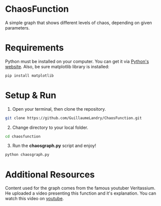 # ChaosFunction
A simple graph that shows different levels of chaos, depending on given parameters.


# Requirements
Python must be installed on your computer. You can get it via [Python's website](https://www.python.org/).
Also, be sure matplotlib library is installed:
```bash
pip install matplotlib
```


# Setup & Run

1. Open your terminal, then clone the repository.
```bash
git clone https://github.com/GuillaumeLandry/ChaosFunction.git
```

2. Change directory to your local folder.
```bash
cd chaosfunction
```

3. Run the __chaosgraph.py__ script and enjoy!
```bash
python chaosgraph.py
```

# Additional Resources

Content used for the graph comes from the famous youtuber Veritassium. He uploaded a video presenting this function and it's explanation. You can watch this video on [youtube](https://www.youtube.com/watch?v=ovJcsL7vyrk).
